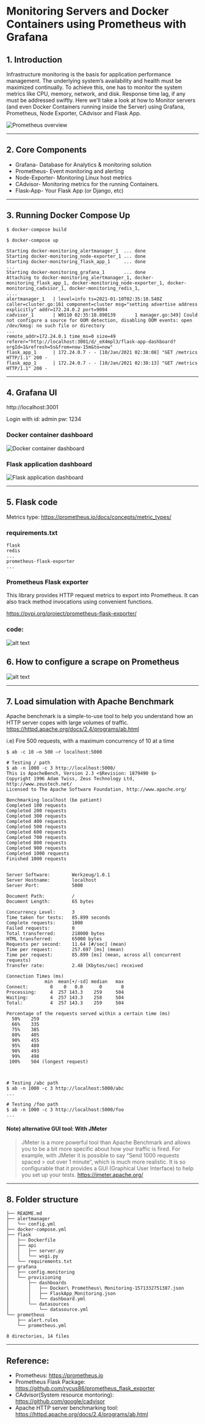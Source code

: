 # Monitoring Servers and Docker Containers using Prometheus with Grafana

## 1. Introduction
Infrastructure monitoring is the basis for application performance management. The underlying system’s availability and health must be maximized continually. To achieve this, one has to monitor the system metrics like CPU, memory, network, and disk. Response time lag, if any must be addressed swiftly. Here we'll take a look at how to Monitor servers (and even Docker Containers running inside the Server) using Grafana, Prometheus, Node Exporter, CAdvisor and Flask App.

![Prometheus overview](images/docker-prometheus-overview.png)

---

## 2. Core Components
- Grafana- Database for Analytics & monitoring solution
- Prometheus- Event monitoring and alerting
- Node-Exporter- Monitoring Linux host metrics
- CAdvisor- Monitoring metrics for the running Containers.
- Flask-App- Your Flask App (or Django, etc)

---

## 3. Running Docker Compose Up
```
$ docker-compose build

$ docker-compose up

Starting docker-monitoring_alertmanager_1  ... done
Starting docker-monitoring_node-exporter_1 ... done
Starting docker-monitoring_flask_app_1     ... done
...
Starting docker-monitoring_grafana_1       ... done
Attaching to docker-monitoring_alertmanager_1, docker-monitoring_flask_app_1, docker-monitoring_node-exporter_1, docker-monitoring_cadvisor_1, docker-monitoring_redis_1, 
....
alertmanager_1   | level=info ts=2021-01-10T02:35:10.540Z caller=cluster.go:161 component=cluster msg="setting advertise address explicitly" addr=172.24.0.2 port=9094
cadvisor_1       | W0110 02:35:10.890139       1 manager.go:349] Could not configure a source for OOM detection, disabling OOM events: open /dev/kmsg: no such file or directory
...
remote_addr=172.24.0.1 time_ms=0 size=49 referer="http://localhost:3001/d/_eX4mpl3/flask-app-dashboard?orgId=1&refresh=5s&from=now-15m&to=now"
flask_app_1      | 172.24.0.7 - - [10/Jan/2021 02:38:08] "GET /metrics HTTP/1.1" 200 -
flask_app_1      | 172.24.0.7 - - [10/Jan/2021 02:38:13] "GET /metrics HTTP/1.1" 200 -

```

---

## 4. Grafana UI
http://localhost:3001

Login with
id: admin
pw: 1234

### Docker container dashboard
![Docker container dashboard](images/docker-container-monitoring.png)

### Flask application dashboard
![Flask application dashboard](images/flask-app-monitoring.png)

---

## 5. Flask code

Metrics type: https://prometheus.io/docs/concepts/metric_types/

### requirements.txt
```
flask
redis
...
prometheus-flask-exporter
...
```

### Prometheus Flask exporter
This library provides HTTP request metrics to export into Prometheus. It can also track method invocations using convenient functions.

https://pypi.org/project/prometheus-flask-exporter/

### code:
![alt text](images/flask-app-code.png)


## 6. How to configure a scrape on Prometheus
![alt text](images/prometheus_scrape_flask_app.png)

---

## 7. Load simulation with Apache Benchmark
Apache benchmark is a simple-to-use tool to help you understand how an HTTP server copes with large volumes of traffic. https://httpd.apache.org/docs/2.4/programs/ab.html

i.e) Fire 500 requests, with a maximum concurrency of 10 at a time
```
$ ab -c 10 —n 500 —r localhost:5000
```

```
# Testing / path
$ ab -n 1000 -c 3 http://localhost:5000/
This is ApacheBench, Version 2.3 <$Revision: 1879490 $>
Copyright 1996 Adam Twiss, Zeus Technology Ltd, http://www.zeustech.net/
Licensed to The Apache Software Foundation, http://www.apache.org/

Benchmarking localhost (be patient)
Completed 100 requests
Completed 200 requests
Completed 300 requests
Completed 400 requests
Completed 500 requests
Completed 600 requests
Completed 700 requests
Completed 800 requests
Completed 900 requests
Completed 1000 requests
Finished 1000 requests


Server Software:        Werkzeug/1.0.1
Server Hostname:        localhost
Server Port:            5000

Document Path:          /
Document Length:        65 bytes

Concurrency Level:      3
Time taken for tests:   85.899 seconds
Complete requests:      1000
Failed requests:        0
Total transferred:      218000 bytes
HTML transferred:       65000 bytes
Requests per second:    11.64 [#/sec] (mean)
Time per request:       257.697 [ms] (mean)
Time per request:       85.899 [ms] (mean, across all concurrent requests)
Transfer rate:          2.48 [Kbytes/sec] received

Connection Times (ms)
              min  mean[+/-sd] median   max
Connect:        0    0   0.0      0       0
Processing:     4  257 143.3    259     504
Waiting:        4  257 143.3    258     504
Total:          4  257 143.3    259     504

Percentage of the requests served within a certain time (ms)
  50%    259
  66%    335
  75%    385
  80%    405
  90%    455
  95%    480
  98%    493
  99%    498
 100%    504 (longest request)



# Testing /abc path
$ ab -n 1000 -c 3 http://localhost:5000/abc
...

# Testing /foo path
$ ab -n 1000 -c 3 http://localhost:5000/foo
...

```

#### Note) alternative GUI tool: With JMeter
> JMeter is a more powerful tool than Apache Benchmark and allows you to be a bit more specific about 
> how your traffic is fired. For example, with JMeter it is possible to say “Send 1000 requests spaced > out over 1 minute”, which is much more realistic. It is so configurable that it provides a GUI 
> (Graphical User Interface) to help you set up your tests. https://jmeter.apache.org/

---

## 8. Folder structure
```
├── README.md
├── alertmanager
│   └── config.yml
├── docker-compose.yml
├── flask
│   ├── Dockerfile
│   ├── api
│   │   ├── server.py
│   │   └── wsgi.py
│   └── requirements.txt
├── grafana
│   ├── config.monitoring
│   └── provisioning
│       ├── dashboards
│       │   ├── Docker\ Prometheus\ Monitoring-1571332751387.json
│       │   ├── FlaskApp_Monitoring.json
│       │   └── dashboard.yml
│       └── datasources
│           └── datasource.yml
└── prometheus
    ├── alert.rules
    └── prometheus.yml

8 directories, 14 files
```

---

## Reference:
- Prometheus: https://prometheus.io
- Prometheus Flask Package: https://github.com/rycus86/prometheus_flask_exporter
- CAdvisor(System resource montoring): https://github.com/google/cadvisor
- Apache HTTP server benchmarking tool: https://httpd.apache.org/docs/2.4/programs/ab.html